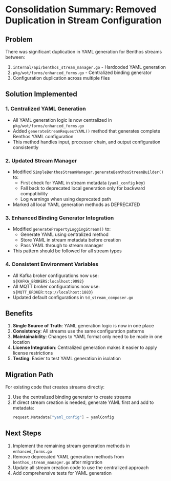 # Consolidation Summary: Removed Duplication in Stream Configuration

## Problem
There was significant duplication in YAML generation for Benthos streams between:
1. `internal/api/benthos_stream_manager.go` - Hardcoded YAML generation
2. `pkg/wot/forms/enhanced_forms.go` - Centralized binding generator
3. Configuration duplication across multiple files

## Solution Implemented

### 1. **Centralized YAML Generation**
- All YAML generation logic is now centralized in `pkg/wot/forms/enhanced_forms.go`
- Added `generateStreamRequestYAML()` method that generates complete Benthos YAML configuration
- This method handles input, processor chain, and output configuration consistently

### 2. **Updated Stream Manager**
- Modified `SimpleBenthosStreamManager.generateBenthosStreamBuilder()` to:
  - First check for YAML in stream metadata (`yaml_config` key)
  - Fall back to deprecated local generation only for backward compatibility
  - Log warnings when using deprecated path
- Marked all local YAML generation methods as DEPRECATED

### 3. **Enhanced Binding Generator Integration**
- Modified `generatePropertyLoggingStream()` to:
  - Generate YAML using centralized method
  - Store YAML in stream metadata before creation
  - Pass YAML through to stream manager
- This pattern should be followed for all stream types

### 4. **Consistent Environment Variables**
- All Kafka broker configurations now use: `${KAFKA_BROKERS:localhost:9092}`
- All MQTT broker configurations now use: `${MQTT_BROKER:tcp://localhost:1883}`
- Updated default configurations in `td_stream_composer.go`

## Benefits

1. **Single Source of Truth**: YAML generation logic is now in one place
2. **Consistency**: All streams use the same configuration patterns
3. **Maintainability**: Changes to YAML format only need to be made in one location
4. **License Integration**: Centralized generation makes it easier to apply license restrictions
5. **Testing**: Easier to test YAML generation in isolation

## Migration Path

For existing code that creates streams directly:
1. Use the centralized binding generator to create streams
2. If direct stream creation is needed, generate YAML first and add to metadata:
   ```go
   request.Metadata["yaml_config"] = yamlConfig
   ```

## Next Steps

1. Implement the remaining stream generation methods in `enhanced_forms.go`
2. Remove deprecated YAML generation methods from `benthos_stream_manager.go` after migration
3. Update all stream creation code to use the centralized approach
4. Add comprehensive tests for YAML generation